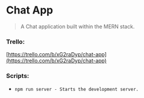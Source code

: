 # Chat App

> A Chat application built within the MERN stack.

### Trello:

[https://trello.com/b/xG2raDyp/chat-app](https://trello.com/b/xG2raDyp/chat-app)

### Scripts:

* `npm run server - Starts the development server.`
